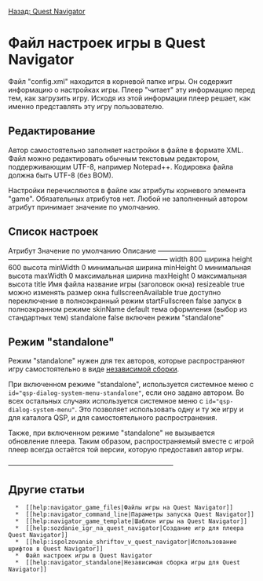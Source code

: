 [Назад: Quest Navigator](../../navigator.md)

# Файл настроек игры в Quest Navigator

Файл "config.xml" находится в корневой папке игры. Он содержит информацию о настройках игры. Плеер "читает" эту информацию перед тем, как загрузить игру. Исходя из этой информации плеер решает, как именно представлять эту игру пользователю.

## Редактирование

Автор самостоятельно заполняет настройки в файле в формате XML. Файл можно редактировать обычным текстовым редактором, поддерживающим UTF-8, например Notepad++. Кодировка файла должна быть UTF-8 (без BOM).

Настройки перечисляются в файле как атрибуты корневого элемента "game". Обязательных атрибутов нет. Любой не заполненный автором атрибут принимает значение по умолчанию.

## Список настроек

  Атрибут               Значение по умолчанию   Описание
  ——————— ———————-- ———————————————
  width                 800                     ширина
  height                600                     высота
  minWidth              0                       минимальная ширина
  minHeight             0                       минимальная высота
  maxWidth              0                       максимальная ширина
  maxHeight             0                       максимальная высота
  title                 Имя файла               название игры (заголовок окна)
  resizeable            true                    можно изменять размер окна
  fullscreenAvailable   true                    доступно переключение в полноэкранный режим
  startFullscreen       false                   запуск в полноэкранном режиме
  skinName              default                 тема оформления (выбор из стандартных тем)
  standalone            false                   включен режим "standalone"

## Режим "standalone"

Режим "standalone" нужен для тех авторов, которые распространяют игру самостоятельно в виде [независимой сборки](../navigator_standalone.md).

При включенном режиме "standalone", используется системное меню с `id="qsp-dialog-system-menu-standalone"`, если оно задано автором. Во всех остальных случаях используется системное меню с `id="qsp-dialog-system-menu"`. Это позволяет использовать одну и ту же игру и для каталога QSP, и для самостоятельного распространения.

Также, при включенном режиме "standalone" не вызывается обновление плеера. Таким образом, распространяемый вместе с игрой плеер всегда остаётся той версии, которую предоставил автор игры.

————————————————————————

## Другие статьи

      *  [[help:navigator_game_files|Файлы игры на Quest Navigator]]
      *  [[help:navigator_command_line|Параметры запуска Quest Navigator]]
      *  [[help:navigator_game_template|Шаблон игры на Quest Navigator]]
      *  [[help:sozdanie_igr_na_quest_navigator|Создание игр для плеера Quest Navigator]]
      *  [[help:ispolzovanie_shriftov_v_quest_navigator|Использование шрифтов в Quest Navigator]]
      *  Файл настроек игры в Quest Navigator
      *  [[help:navigator_standalone|Независимая сборка игры для Quest Navigator]]
